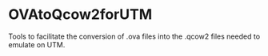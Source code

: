 # OVAtoQcow2forUTM
Tools to facilitate the conversion of .ova files into the .qcow2 files needed to emulate on UTM.
